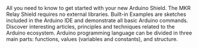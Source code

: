<EssentialsColumn title="First Steps">
  <EssentialElement title="Quickstart Guide" type="getting-started" link="/tutorials/mkr-relay-proto-shield/mkr-relay-shield-basic">
    All you need to know to get started with your new Arduino Shield.
  </EssentialElement>

</EssentialsColumn>

<EssentialsColumn title="Suggested Libraries">
<EssentialElement>
The MKR Relay Shield requires no external libraries.
</EssentialElement>
</EssentialsColumn>

<EssentialsColumn title="Arduino Basics">
  <EssentialElement title="Built-in Examples" type="tutorial" link="/built-in-examples/">
    Built-in Examples are sketches included in the Arduino IDE and demonstrate all basic Arduino commands. 
  </EssentialElement>
  <EssentialElement title="Learn" type="resource" link="/learn/">
    Discover interesting articles, principles and techniques related to the Arduino ecosystem.
  </EssentialElement>
  <EssentialElement title="Language References" type="resource" link="https://www.arduino.cc/reference/en/">
  Arduino programming language can be divided in three main parts: functions, values (variables and constants), and structure.
  </EssentialElement>
</EssentialsColumn>